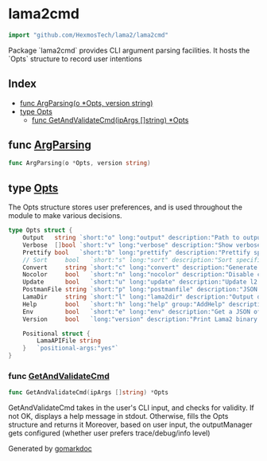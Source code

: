 <!-- Code generated by gomarkdoc. DO NOT EDIT -->

# lama2cmd

```go
import "github.com/HexmosTech/lama2/lama2cmd"
```

Package \`lama2cmd\` provides CLI argument parsing facilities. It hosts the \`Opts\` structure to record user intentions

## Index

- [func ArgParsing\(o \*Opts, version string\)](<#ArgParsing>)
- [type Opts](<#Opts>)
  - [func GetAndValidateCmd\(ipArgs \[\]string\) \*Opts](<#GetAndValidateCmd>)


<a name="ArgParsing"></a>
## func [ArgParsing](<https://github.com/HexmosTech/Lama2/blob/main/lama2cmd/lama2cmd.go#L80>)

```go
func ArgParsing(o *Opts, version string)
```



<a name="Opts"></a>
## type [Opts](<https://github.com/HexmosTech/Lama2/blob/main/lama2cmd/lama2cmd.go#L18-L35>)

The Opts structure stores user preferences, and is used throughout the module to make various decisions.

```go
type Opts struct {
    Output   string `short:"o" long:"output" description:"Path to output JSON file to store logs, headers and result"`
    Verbose  []bool `short:"v" long:"verbose" description:"Show verbose debug information"`
    Prettify bool   `short:"b" long:"prettify" description:"Prettify specified .l2 file"`
    // Sort     bool   `short:"s" long:"sort" description:"Sort specification into recommended order"`
    Convert     string `short:"c" long:"convert" description:"Generate code in given language and library (ex: python.requests); reference: tinyurl.com/l2codegen"`
    Nocolor     bool   `short:"n" long:"nocolor" description:"Disable color in httpie output"`
    Update      bool   `short:"u" long:"update" description:"Update l2 binary to the latest released version (Linux/MacOS only)"`
    PostmanFile string `short:"p" long:"postmanfile" description:"JSON export from Postman (Settings -> Data -> Export Data)"`
    LamaDir     string `short:"l" long:"lama2dir" description:"Output directory to put .l2 files after conversion from Postman format"`
    Help        bool   `short:"h" long:"help" group:"AddHelp" description:"Usage help for Lama2"`
    Env         bool   `short:"e" long:"env" description:"Get a JSON of environment variables"`
    Version     bool   `long:"version" description:"Print Lama2 binary version"`

    Positional struct {
        LamaAPIFile string
    }   `positional-args:"yes"`
}
```

<a name="GetAndValidateCmd"></a>
### func [GetAndValidateCmd](<https://github.com/HexmosTech/Lama2/blob/main/lama2cmd/lama2cmd.go#L112>)

```go
func GetAndValidateCmd(ipArgs []string) *Opts
```

GetAndValidateCmd takes in the user's CLI input, and checks for validity. If not OK, displays a help message in stdout. Otherwise, fills the Opts structure and returns it Moreover, based on user input, the outputManager gets configured \(whether user prefers trace/debug/info level\)

Generated by [gomarkdoc](<https://github.com/princjef/gomarkdoc>)
